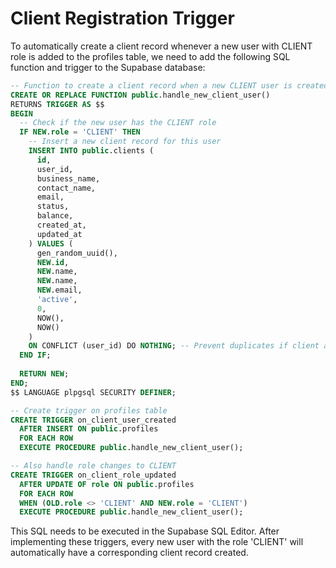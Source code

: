 
# Client Registration Trigger

To automatically create a client record whenever a new user with CLIENT role is added to the profiles table, 
we need to add the following SQL function and trigger to the Supabase database:

```sql
-- Function to create a client record when a new CLIENT user is created
CREATE OR REPLACE FUNCTION public.handle_new_client_user()
RETURNS TRIGGER AS $$
BEGIN
  -- Check if the new user has the CLIENT role
  IF NEW.role = 'CLIENT' THEN
    -- Insert a new client record for this user
    INSERT INTO public.clients (
      id,
      user_id,
      business_name,
      contact_name,
      email,
      status,
      balance,
      created_at,
      updated_at
    ) VALUES (
      gen_random_uuid(),
      NEW.id,
      NEW.name,
      NEW.name,
      NEW.email,
      'active',
      0,
      NOW(),
      NOW()
    )
    ON CONFLICT (user_id) DO NOTHING; -- Prevent duplicates if client already exists
  END IF;
  
  RETURN NEW;
END;
$$ LANGUAGE plpgsql SECURITY DEFINER;

-- Create trigger on profiles table
CREATE TRIGGER on_client_user_created
  AFTER INSERT ON public.profiles
  FOR EACH ROW
  EXECUTE PROCEDURE public.handle_new_client_user();

-- Also handle role changes to CLIENT
CREATE TRIGGER on_client_role_updated
  AFTER UPDATE OF role ON public.profiles
  FOR EACH ROW
  WHEN (OLD.role <> 'CLIENT' AND NEW.role = 'CLIENT')
  EXECUTE PROCEDURE public.handle_new_client_user();
```

This SQL needs to be executed in the Supabase SQL Editor. After implementing these triggers, every new user with the role 'CLIENT' will automatically have a corresponding client record created.
